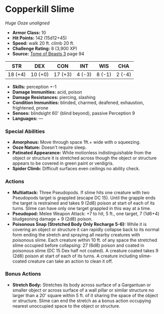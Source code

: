 # Copperkill Slime

*Huge* *Ooze* *unaligned*

- **Armor Class:** 10
- **Hit Points:** 142 (15d12+45)
- **Speed:** walk 20 ft. climb 20 ft.
- **Challenge Rating:** 8 (3,900 XP)
- **Source:** [Tome of Beasts 3](https://koboldpress.com/kpstore/product/tome-of-beasts-3-for-5th-edition/) page 94

| STR | DEX | CON | INT | WIS | CHA |
| --- | --- | --- | --- | --- | --- |
| 18 (+4) | 10 (+0) | 17 (+3) | 4 (-3) | 8 (-1) | 2 (-4) |

- **Skills:** perception +-1
- **Damage Immunities:** acid, poison
- **Damage Resistances:** piercing, slashing
- **Condition Immunities:** blinded, charmed, deafened, exhaustion, frightened, prone
- **Senses:** blindsight 60' (blind beyond), passive Perception 9
- **Languages:** —

### Special Abilities

- **Amorphous:** Move through space 1ft.+ wide with o squeezing.
- **Ooze Nature:** Doesn't require sleep.
- **Patinated Appearance:** While motionless indistinguishable from the object or structure it is stretched across though the object or structure appears to be covered in green paint or verdigris.
- **Spider Climb:** Difficult surfaces even ceilings no ability check.

### Actions

- **Multiattack:** Three Pseudopods. If slime hits one creature with two Pseudopods target is grappled (escape DC 15). Until the grapple ends the target is restrained and takes 9 (2d8) poison at start of each of its turns. Slime can have only one target grappled in this way at a time.
- **Pseudopod:** Melee Weapon Attack: +7 to hit, 5 ft., one target, 7 (1d6+4) bludgeoning damage + 9 (2d8) poison.
- **Poisonous Snap (Stretched Body Only Recharge 5-6):** While it is covering an object or structure it can rapidly collapse back to its normal form ending the stretch and spraying all nearby creatures with poisonous slime. Each creature within 10 ft. of any space the stretched slime occupied before collapsing: 27 (6d8) poison and coated in poisonous slime (DC 15 Dex half not coated). A creature coated takes 9 (2d8) poison at start of each of its turns. A creature including slime-coated creature can take an action to clean it off.

### Bonus Actions

- **Stretch Body:** Stretches its body across surface of a Gargantuan or smaller object or across surface of a wall pillar or similar structure no larger than a 20' square within 5 ft. of it sharing the space of the object or structure. Slime can end the stretch as a bonus action occupying nearest unoccupied space to the object or structure.


